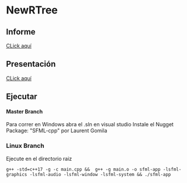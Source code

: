 # NewRTree
## Informe
[CLick aquí](https://www.overleaf.com/read/vxkmdztxydsp)
## Presentación
[CLick aquí](https://docs.google.com/presentation/d/1vC5TYz4MlJO5x-nSv70hjuG0TJmf-CS9YIQ8qKS1ISo/edit?usp=sharing)
## Ejecutar
#### Master Branch
Para correr en Windows abra el .sln en visual studio
Instale el Nugget Package: "SFML-cpp" por Laurent Gomila

### Linux Branch
Ejecute en el directorio raiz
```
g++ -std=c++17 -g -c main.cpp &&  g++ -g main.o -o sfml-app -lsfml-graphics -lsfml-audio -lsfml-window -lsfml-system && ./sfml-app
```

